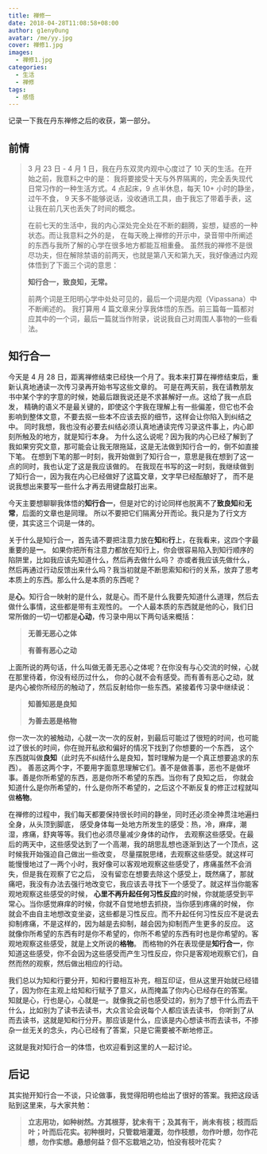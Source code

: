 ```yaml
---
title: 禅修一
date: 2018-04-28T11:08:58+08:00
author: g1eny0ung
avatar: /me/yy.jpg
cover: 禅修1.jpg
images:
  - 禅修1.jpg
categories:
  - 生活
  - 禅修
tags:
  - 感悟
---
```


记录一下我在丹东禅修之后的收获，第一部分。

<!--more-->

## 前情

> 3 月 23 日 - 4 月 1 日，我在丹东双灵内观中心度过了 10 天的生活。在开始之前，我意料之中的是：
> 我将要接受十天与外界隔离的，完全丢失现代日常习作的一种生活方式。4 点起床，9 点半休息，每天 10+ 小时的静坐，过午不食，
> 9 天多不能够说话，没收通讯工具，由于我忘了带着手表，这让我在前几天也丢失了时间的概念。
>
> 在前七天的生活中，我的内心深处完全处在不断的翻腾，妄想，疑惑的一种状态。而让我意料之外的是，
> 在每天晚上禅修的开示中，录音带中所阐述的东西与我所了解的心学在很多地方都能互相重叠。
> 虽然我的禅修不是很尽功夫，但在解除禁语的前两天，也就是第八天和第九天，我好像通过内观体悟到了下面三个词的意思：
>
> **知行合一，致良知，无常。**
>
> 前两个词是王阳明心学中处处可见的，最后一个词是内观（Vipassana）中不断阐述的。
> 我打算用 4 篇文章来分享我体悟的东西。前三篇每一篇都对应其中的一个词，最后一篇就当作附录，说说我自己对周围人事物的一些看法。

## 知行合一

今天是 4 月 28 日，距离禅修结束已经快一个月了。我本来打算在禅修结束后，重新认真地通读一次传习录再开始书写这些文章的。
可是在两天前，我在请教朋友书中某个字的字意的时候，她最后跟我说还是不求甚解好一点。这给了我一点启发，
精确的语义不是最关键的，即使这个字我在理解上有一些偏差，但它也不会影响到整体文意，不要去抠一些本不应该去抠的细节，这样会让你陷入到纠结之中。
同时我想，我也没有必要去纠结必须认真地通读完传习录这件事上，内心即刻所触及的地方，就是知行本身。
为什么这么说呢？因为我的内心已经了解到了我如果穷究文意，那可能会让我无限拖延，这是无法做到知行合一的，倒不如直接下笔。
在想到下笔的那一时刻，我开始做到了知行合一，意思是我在想到了这一点的同时，我也认定了这是我应该做的。
在我现在书写的这一时刻，我继续做到了知行合一，因为我在内心已经做好了这篇文章，文字早已经酝酿好了，
而不是说我想出来要写一些什么才再去用键盘敲打出来。

今天主要想聊聊我体悟的**知行合一**，但是对它的讨论同样也脱离不了**致良知**和**无常**，后面的文章也是同理。
所以不要把它们隔离分开而论。我只是为了行文方便，其实这三个词是一体的。

关于什么是知行合一，首先请不要把注意力放在**知**和**行**上，在我看来，这四个字最重要的是**一**。
如果你把所有注意力都放在知行上，你会很容易陷入到知行顺序的陷阱里，比如我应该先知道什么，然后再去做什么吗？
亦或者我应该先做什么，然后再通过行动反馈出来什么吗？我当初就是不断思索知和行的关系，放弃了思考本质上的东西。那么什么是本质的东西呢？

是**心**。知行合一映射的是什么，就是心。而不是什么我要先知道什么道理，然后去做什么事情，这些都是带有主观性的。
一个人最本质的东西就是他的心，我们日常所做的一切一切都是**心动**，传习录中用以下两句话来概括：

> **无善无恶心之体**
>
> **有善有恶心之动**

上面所说的两句话，什么叫做无善无恶心之体呢？在你没有与心交流的时候，心就在那里待着，你没有经历过什么，
你的心就不会有感受。而有善有恶心之动，就是内心被你所经历的触动了，然后反射给你一些东西。紧接着传习录中继续说：

> **知善知恶是良知**
>
> **为善去恶是格物**

你一次一次的被触动，心就一次一次的反射，到最后可能过了很短的时间，也可能过了很长的时间，你在抛开私欲和偏好的情况下找到了你想要的一个东西，
这个东西就叫做**良知**（此时先不纠结什么是良知，暂时理解为是一个真正想要追求的东西）。
善恶这两个字，不要用字面意思理解它们。善不是做善事，恶也不是做坏事。善是你所希望的东西，恶是你所不希望的东西。当你有了良知之后，
你就会知道什么是你所希望的，什么是你所不希望的，之后这个不断反复的修正过程就叫做**格物**。

在禅修的过程中，我们每天都要保持很长时间的静坐，同时还必须全神贯注地遍扫全身，从头顶到脚底，
感受身体每一处地方所发生的感受：热，冷，麻痒，潮湿，疼痛，舒爽等等。我们也必须尽量减少身体的动作，
去观察这些感受。在最后的两天中，这些感受达到了一个高潮，我的胡思乱想也逐渐到达了一个顶点，这时候我开始强迫自己做出一些改变，
尽量摆脱思绪，去观察这些感受。就这样可能慢慢地过了一两个小时，我好像可以客观地观察这些感受了，疼痛虽然不会消失，但是我在观察了它之后，
没有留恋在想要去除这个感受上，既然痛了，那就痛吧，我没有办法去强行地改变它，我应该去寻找下一个感受了。就这样当你能客观地观察这些感受的时候，
**心里不再升起任何习性反应**的时候，你就能感受到平常心。当你感觉麻痒的时候，你就不自觉地想去抓挠，当你感到疼痛的时候，
你就会不由自主地想改变坐姿，这些都是习性反应。而不升起任何习性反应不是说去抑制疼痛，不是这样的，因为越是去抑制，越会因为抑制而产生更多的反应。
这就像你所希望的东西有时是你不希望的，你所不希望的东西有时也是你希望的。客观地观察这些感受，就是上文所说的**格物**。
而格物的外在表现便是**知行合一**，你知道这些感受，你不会因为这些感受而产生习性反应，你只是客观地观察它们，自然而然的观察，然后做出相应的行动。

我们总以为知和行要分开，知和行要相互补充，相互印证，但从这里开始就已经错了，因为你在主观上给知和行赋予了意义，从而掩盖了你内心已经存在的答案。
知就是心，行也是心，心就是一。就像我之前也感受过的，别为了想干什么而去干什么，比如别为了读书去读书，大众言论会说每个人都应该去读书，
你听到了从而去读书，这就是知和行分开。那应该是什么，应该是内心想读书而去读书，不掺杂一丝无关的念头，内心已经有了答案，只是它需要被不断地修正。

这就是我对知行合一的体悟，也欢迎看到这里的人一起讨论。

## 后记

其实抛开知行合一不谈，只论做事，我觉得阳明也给出了很好的答案。我把这段话贴到这里来，与大家共勉：

> **立志用功，如种树然。方其根芽，犹未有干；及其有干，尚未有枝；枝而后叶；叶而后花实。初种根时，只管栽培灌溉，勿作枝想，勿作叶想，勿作花想，勿作实想。悬想何益？但不忘栽培之功，怕没有枝叶花实？**
